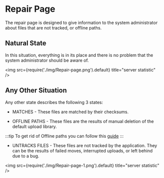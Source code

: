 # Repair Page

The repair page is designed to give information to the system administrator about files that are not tracked, or offline paths.

## Natural State

In this situation, everything is in its place and there is no problem that the system administrator should be aware of.

<img src={require('./img/Repair-page.png').default} title="server statistic" />

## Any Other Situation

Any other state describes the following 3 states:

- MATCHES - These files are matched by their checksums.

- OFFLINE PATHS - These files are the results of manual deletion of the default upload library.

:::tip
To get rid of Offline paths you can follow this [guide](/docs/guides/remove-offline-paths.md)
:::

- UNTRACKS FILES - These files are not tracked by the application. They can be the results of failed moves, interrupted uploads, or left behind due to a bug.

<img src={require('./img/Repair-page-1.png').default} title="server statistic" />
